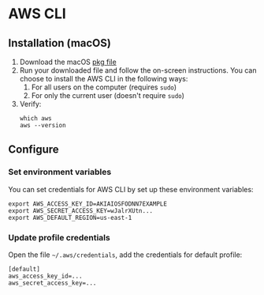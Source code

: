 # AWS CLI

## Installation (macOS)

1. Download the macOS [pkg file](https://awscli.amazonaws.com/AWSCLIV2.pkg)
2. Run your downloaded file and follow the on-screen instructions. You can choose to install the AWS CLI in the following ways:
    1. For all users on the computer (requires `sudo`)
    2. For only the current user (doesn't require `sudo`)
3. Verify:
    ```shell
    which aws
    aws --version
    ```
   
## Configure

### Set environment variables

You can set credentials for AWS CLI by set up these environment variables:

```shell
export AWS_ACCESS_KEY_ID=AKIAIOSFODNN7EXAMPLE
export AWS_SECRET_ACCESS_KEY=wJalrXUtn...
export AWS_DEFAULT_REGION=us-east-1
```

### Update profile credentials 

Open the file `~/.aws/credentials`, add the credentials for default profile:

``` filename="~/.aws/credentials"
[default]
aws_access_key_id=...
aws_secret_access_key=...
```